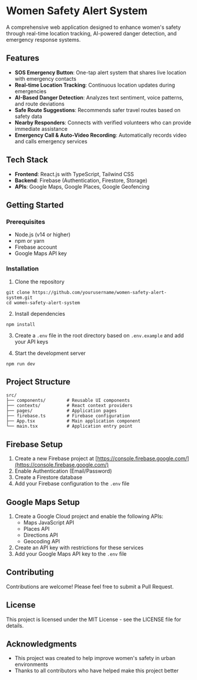 # Women Safety Alert System

A comprehensive web application designed to enhance women's safety through real-time location tracking, AI-powered danger detection, and emergency response systems.

## Features

- **SOS Emergency Button**: One-tap alert system that shares live location with emergency contacts
- **Real-time Location Tracking**: Continuous location updates during emergencies
- **AI-Based Danger Detection**: Analyzes text sentiment, voice patterns, and route deviations
- **Safe Route Suggestions**: Recommends safer travel routes based on safety data
- **Nearby Responders**: Connects with verified volunteers who can provide immediate assistance
- **Emergency Call & Auto-Video Recording**: Automatically records video and calls emergency services

## Tech Stack

- **Frontend**: React.js with TypeScript, Tailwind CSS
- **Backend**: Firebase (Authentication, Firestore, Storage)
- **APIs**: Google Maps, Google Places, Google Geofencing

## Getting Started

### Prerequisites

- Node.js (v14 or higher)
- npm or yarn
- Firebase account
- Google Maps API key

### Installation

1. Clone the repository
```
git clone https://github.com/yourusername/women-safety-alert-system.git
cd women-safety-alert-system
```

2. Install dependencies
```
npm install
```

3. Create a `.env` file in the root directory based on `.env.example` and add your API keys

4. Start the development server
```
npm run dev
```

## Project Structure

```
src/
├── components/        # Reusable UI components
├── contexts/          # React context providers
├── pages/             # Application pages
├── firebase.ts        # Firebase configuration
├── App.tsx            # Main application component
└── main.tsx           # Application entry point
```

## Firebase Setup

1. Create a new Firebase project at [https://console.firebase.google.com/](https://console.firebase.google.com/)
2. Enable Authentication (Email/Password)
3. Create a Firestore database
4. Add your Firebase configuration to the `.env` file

## Google Maps Setup

1. Create a Google Cloud project and enable the following APIs:
   - Maps JavaScript API
   - Places API
   - Directions API
   - Geocoding API
2. Create an API key with restrictions for these services
3. Add your Google Maps API key to the `.env` file

## Contributing

Contributions are welcome! Please feel free to submit a Pull Request.

## License

This project is licensed under the MIT License - see the LICENSE file for details.

## Acknowledgments

- This project was created to help improve women's safety in urban environments
- Thanks to all contributors who have helped make this project better